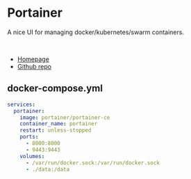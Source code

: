 # Portainer
A nice UI for managing docker/kubernetes/swarm containers.

<br>

- [Homepage](https://www.portainer.io)
- [Github repo](https://github.com/portainer/portainer)


## docker-compose.yml
```yml
services:
  portainer:
    image: portainer/portainer-ce
    container_name: portainer
    restart: unless-stopped
    ports:
      - 8000:8000
      - 9443:9443
    volumes:
      - /var/run/docker.sock:/var/run/docker.sock
      - ./data:/data
```
